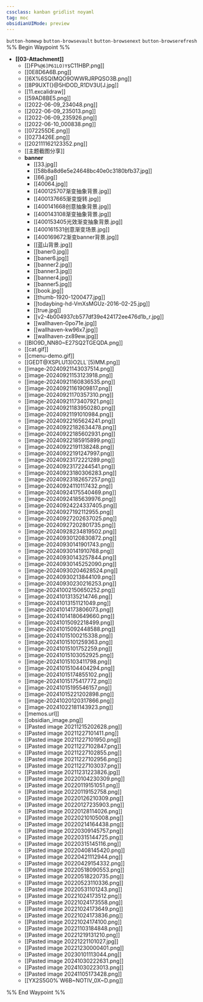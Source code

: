 ```yaml
---
cssclass: kanban gridlist noyaml
tag: moc
obsidianUIMode: preview
---
```

`button-homewp`  `button-browsevault`  `button-browsenext` `button-browserefresh`
%% Begin Waypoint %%
- **[[03-Attachment]]**
	- [[}FP`%@6]P61LO)Y$`C11HBP.png]]
	- [[0E8D6A6B.png]]
	- [[6X%6SQ(MQO9OWWRJRPQSO3B.png]]
	- [[8P9UXT(}@5HDOD_R1DV3U[J.jpg]]
	- [[11.excalidraw]]
	- [[59AD8BE5.png]]
	- [[2022-06-09_234048.png]]
	- [[2022-06-09_235013.png]]
	- [[2022-06-09_235926.png]]
	- [[2022-06-10_000838.png]]
	- [[072255DE.png]]
	- [[0273426E.png]]
	- [[202111162123352.png]]
	- [[主题截图分享]]
	- **banner**
		- [[33.jpg]]
		- [[58b8a8d6e5e24648bc40e0c3180bfb37.jpg]]
		- [[66.jpg]]
		- [[40064.jpg]]
		- [[400125707渐变抽象背景.jpg]]
		- [[400137665渐变旋转.jpg]]
		- [[400141668创意抽象背景.jpg]]
		- [[400143108渐变抽象背景.jpg]]
		- [[400153405光效渐变抽象背景.jpg]]
		- [[400161531创意渐变场景.jpg]]
		- [[400169672渐变banner背景.jpg]]
		- [[蓝山背景.jpg]]
		- [[baner0.jpg]]
		- [[baner6.jpg]]
		- [[banner2.jpg]]
		- [[banner3.jpg]]
		- [[banner4.jpg]]
		- [[banner5.jpg]]
		- [[book.jpg]]
		- [[thumb-1920-1200477.jpg]]
		- [[todaybing-hd-VmXsMGUz-2016-02-25.jpg]]
		- [[true.jpg]]
		- [[v2-4b004937cb577df39e424172ee476d1b_r.jpg]]
		- [[wallhaven-0po71e.jpg]]
		- [[wallhaven-kw96x7.jpg]]
		- [[wallhaven-zx89ew.jpg]]
	- [[BIO9D_NN80~E27SQ2TGEQDA.png]]
	- [[cat.gif]]
	- [[cmenu-demo.gif]]
	- [[GEDT@XSPLU13)O2LL`[5)MM.png]]
	- [[image-20240921143037514.png]]
	- [[image-20240921153123918.png]]
	- [[image-20240921160836535.png]]
	- [[image-20240921161909817.png]]
	- [[image-20240921170357310.png]]
	- [[image-20240921173407921.png]]
	- [[image-20240921183950280.png]]
	- [[image-20240921191010984.png]]
	- [[image-20240922165624241.png]]
	- [[image-20240922182634478.png]]
	- [[image-20240922185602931.png]]
	- [[image-20240922185915899.png]]
	- [[image-20240922191138248.png]]
	- [[image-20240922191247997.png]]
	- [[image-20240923172221289.png]]
	- [[image-20240923172244541.png]]
	- [[image-20240923180306283.png]]
	- [[image-20240923182657257.png]]
	- [[image-20240924110117432.png]]
	- [[image-20240924175540469.png]]
	- [[image-20240924185639976.png]]
	- [[image-20240924224337405.png]]
	- [[image-20240927192112955.png]]
	- [[image-20240927202637025.png]]
	- [[image-20240927202801735.png]]
	- [[image-20240928234819502.png]]
	- [[image-20240930120830872.png]]
	- [[image-20240930141901743.png]]
	- [[image-20240930141910768.png]]
	- [[image-20240930143257844.png]]
	- [[image-20240930145252090.png]]
	- [[image-20240930204628524.png]]
	- [[image-20240930213844109.png]]
	- [[image-20240930230216253.png]]
	- [[image-20241002150650252.png]]
	- [[image-20241013135214746.png]]
	- [[image-20241013151121049.png]]
	- [[image-20241014173806073.png]]
	- [[image-20241014180649660.png]]
	- [[image-20241015092218499.png]]
	- [[image-20241015092448588.png]]
	- [[image-20241015100215338.png]]
	- [[image-20241015101259363.png]]
	- [[image-20241015101752259.png]]
	- [[image-20241015103052925.png]]
	- [[image-20241015103411798.png]]
	- [[image-20241015104404294.png]]
	- [[image-20241015174855102.png]]
	- [[image-20241015175417772.png]]
	- [[image-20241015195546157.png]]
	- [[image-20241015221202898.png]]
	- [[image-20241020120317866.png]]
	- [[image-20241022181143923.png]]
	- [[memos.url]]
	- [[obsidian_image.png]]
	- [[Pasted image 20211215202628.png]]
	- [[Pasted image 20211227101411.png]]
	- [[Pasted image 20211227101950.png]]
	- [[Pasted image 20211227102847.png]]
	- [[Pasted image 20211227102855.png]]
	- [[Pasted image 20211227102956.png]]
	- [[Pasted image 20211227103037.png]]
	- [[Pasted image 20211231223826.jpg]]
	- [[Pasted image 20220104230309.png]]
	- [[Pasted image 20220119151051.png]]
	- [[Pasted image 20220119152758.png]]
	- [[Pasted image 20220126210309.png]]
	- [[Pasted image 20220127235903.png]]
	- [[Pasted image 20220128114026.png]]
	- [[Pasted image 20220210105008.png]]
	- [[Pasted image 20220214164438.png]]
	- [[Pasted image 20220309145757.png]]
	- [[Pasted image 20220315144725.png]]
	- [[Pasted image 20220315145116.png]]
	- [[Pasted image 20220408145420.png]]
	- [[Pasted image 20220421112944.png]]
	- [[Pasted image 20220429154332.png]]
	- [[Pasted image 20220518090553.png]]
	- [[Pasted image 20220518220735.png]]
	- [[Pasted image 20220523110336.png]]
	- [[Pasted image 20220531101243.png]]
	- [[Pasted image 20221024173512.png]]
	- [[Pasted image 20221024173558.png]]
	- [[Pasted image 20221024173649.png]]
	- [[Pasted image 20221024173836.png]]
	- [[Pasted image 20221024174100.png]]
	- [[Pasted image 20221103184848.png]]
	- [[Pasted image 20221219131210.png]]
	- [[Pasted image 20221221101027.jpg]]
	- [[Pasted image 20221230000401.png]]
	- [[Pasted image 20230101113044.png]]
	- [[Pasted image 20241030222631.png]]
	- [[Pasted image 20241030223013.png]]
	- [[Pasted image 20241105173428.png]]
	- [[YX2S5G0%`W6B~NOTIV_0X~D.png]]

%% End Waypoint %%
